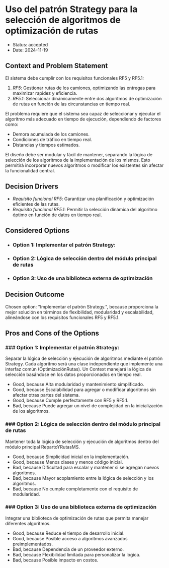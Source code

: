 # Uso del patrón Strategy para la selección de algoritmos de optimización de rutas

* Status: accepted
* Date: 2024-11-19

## Context and Problem Statement

El sistema debe cumplir con los requisitos funcionales RF5 y RF5.1:  

1. *RF5*: Gestionar rutas de los camiones, optimizando las entregas para maximizar rapidez y eficiencia.  
2. *RF5.1*: Seleccionar dinámicamente entre dos algoritmos de optimización de rutas en función de las circunstancias en tiempo real.  

El problema requiere que el sistema sea capaz de seleccionar y ejecutar el algoritmo más adecuado en tiempo de ejecución, dependiendo de factores como:
- Demora acumulada de los camiones.
- Condiciones de tráfico en tiempo real.
- Distancias y tiempos estimados.

El diseño debe ser modular y fácil de mantener, separando la lógica de selección de los algoritmos de la implementación de los mismos. Esto permitirá incorporar nuevos algoritmos o modificar los existentes sin afectar la funcionalidad central.

## Decision Drivers

* *Requisito funcional RF5*: Garantizar una planificación y optimización eficientes de las rutas.
* *Requisito funcional RF5.1*: Permitir la selección dinámica del algoritmo óptimo en función de datos en tiempo real.

## Considered Options

* ### Option 1: Implementar el patrón Strategy:
* ### Option 2: Lógica de selección dentro del módulo principal de rutas
* ### Option 3: Uso de una biblioteca externa de optimización

## Decision Outcome

Chosen option: "Implementar el patrón Strategy.", because proporciona la mejor solución en términos de flexibilidad, modularidad y escalabilidad, alineándose con los requisitos funcionales RF5 y RF5.1.

## Pros and Cons of the Options

### ### Option 1: Implementar el patrón Strategy:

Separar la lógica de selección y ejecución de algoritmos mediante el patrón Strategy. Cada algoritmo será una clase independiente que implemente una interfaz común (OptimizaciónRutas). Un Context manejará la lógica de selección basándose en los datos proporcionados en tiempo real.

* Good, because Alta modularidad y mantenimiento simplificado.
* Good, because Escalabilidad para agregar o modificar algoritmos sin afectar otras partes del sistema.
* Good, because Cumple perfectamente con RF5 y RF5.1.
* Bad, because Puede agregar un nivel de complejidad en la inicialización de los algoritmos.

### ### Option 2: Lógica de selección dentro del módulo principal de rutas

Mantener toda la lógica de selección y ejecución de algoritmos dentro del módulo principal RepartoYRutasMS.

* Good, because Simplicidad inicial en la implementación.
* Good, because Menos clases y menos código inicial.
* Bad, because Dificultad para escalar y mantener si se agregan nuevos algoritmos.
* Bad, because Mayor acoplamiento entre la lógica de selección y los algoritmos.
* Bad, because No cumple completamente con el requisito de modularidad.

### ### Option 3: Uso de una biblioteca externa de optimización

Integrar una biblioteca de optimización de rutas que permita manejar diferentes algoritmos.

* Good, because Reduce el tiempo de desarrollo inicial.
* Good, because Posible acceso a algoritmos avanzados preimplementados.
* Bad, because Dependencia de un proveedor externo.
* Bad, because Flexibilidad limitada para personalizar la lógica.
* Bad, because Posible impacto en costos.
